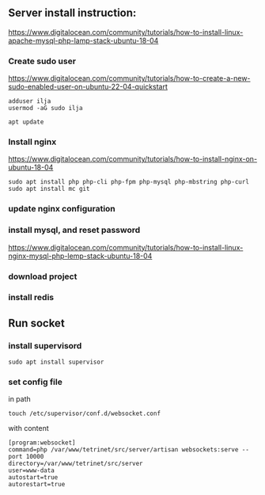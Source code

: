 
## Server install instruction: 

https://www.digitalocean.com/community/tutorials/how-to-install-linux-apache-mysql-php-lamp-stack-ubuntu-18-04 

### Create sudo user

https://www.digitalocean.com/community/tutorials/how-to-create-a-new-sudo-enabled-user-on-ubuntu-22-04-quickstart

```
adduser ilja 
usermod -aG sudo ilja
```

```
apt update
```

### Install nginx 
https://www.digitalocean.com/community/tutorials/how-to-install-nginx-on-ubuntu-18-04

```
sudo apt install php php-cli php-fpm php-mysql php-mbstring php-curl
sudo apt install mc git
```

### update nginx configuration

### install mysql, and reset password 
https://www.digitalocean.com/community/tutorials/how-to-install-linux-nginx-mysql-php-lemp-stack-ubuntu-18-04

### download project

### install redis


## Run socket

### install supervisord

```
sudo apt install supervisor
```

### set config file 

in path
```
touch /etc/supervisor/conf.d/websocket.conf
```

with content
```angular2html
[program:websocket]
command=php /var/www/tetrinet/src/server/artisan websockets:serve --port 10000
directory=/var/www/tetrinet/src/server
user=www-data
autostart=true
autorestart=true
```

